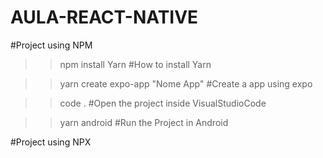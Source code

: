 # AULA-REACT-NATIVE

#Project using NPM

>> npm install Yarn #How to install Yarn

>> yarn create expo-app "Nome App" #Create a app using expo

>> code .  #Open the project inside VisualStudioCode

>> yarn android #Run the Project in Android

#Project using NPX
